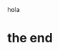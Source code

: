 hola  <img src="https://static.zerochan.net/Sakura.Miko.full.3049172.png" style="width: auto; height: 16px;">

# the end
